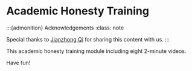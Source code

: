 # Academic Honesty Training

:::{admonition} Acknowledgements
:class: note

Special thanks to [Jianzhong Qi](https://findanexpert.unimelb.edu.au/profile/430525-jianzhong-qi) for sharing this content with us.
:::


This academic honesty training module including eight 2-minute videos. 

Have fun!